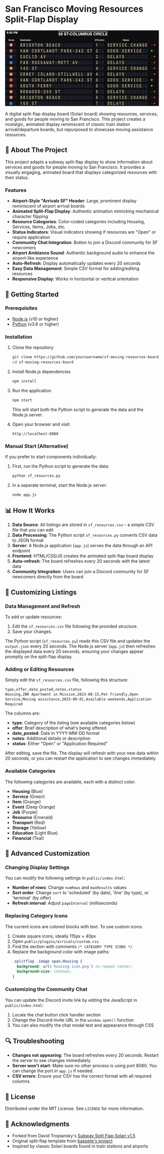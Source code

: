 # San Francisco Moving Resources Split-Flap Display

![Screenshot](thumbnail.png)

A digital split-flap display board (Solari board) showing resources, services, and goods for people moving to San Francisco. This project creates a nostalgic, animated display reminiscent of classic train station arrival/departure boards, but repurposed to showcase moving assistance resources.

## 🌉 About The Project

This project adapts a subway split-flap display to show information about services and goods for people moving to San Francisco. It provides a visually engaging, animated board that displays categorized resources with their status.

### Features

- **Airport-Style "Arrivals SF" Header**: Large, prominent display reminiscent of airport arrival boards
- **Animated Split-Flap Display**: Authentic animation mimicking mechanical character flipping
- **Resource Categories**: Color-coded categories including Housing, Services, Items, Jobs, etc.
- **Status Indicators**: Visual indicators showing if resources are "Open" or require application
- **Community Chat Integration**: Button to join a Discord community for SF newcomers
- **Airport Ambiance Sound**: Authentic background audio to enhance the airport-like experience
- **Auto-Refresh**: Display automatically updates every 20 seconds
- **Easy Data Management**: Simple CSV format for adding/editing resources
- **Responsive Display**: Works in horizontal or vertical orientation

## 🚀 Getting Started

### Prerequisites

- [Node.js](https://nodejs.org/) (v10 or higher)
- [Python](https://www.python.org/) (v3.6 or higher)

### Installation

1. Clone the repository
   ```sh
   git clone https://github.com/yourusername/sf-moving-resources-board.git
   cd sf-moving-resources-board
   ```

2. Install Node.js dependencies
   ```sh
   npm install
   ```

3. Run the application
   ```sh
   npm start
   ```
   This will start both the Python script to generate the data and the Node.js server.

4. Open your browser and visit:
   ```
   http://localhost:8080
   ```

### Manual Start (Alternative)

If you prefer to start components individually:

1. First, run the Python script to generate the data:
   ```sh
   python sf_resources.py
   ```

2. In a separate terminal, start the Node.js server:
   ```sh
   node app.js
   ```

## 📊 How It Works

1. **Data Source**: All listings are stored in `sf_resources.csv` - a simple CSV file that you can edit
2. **Data Processing**: The Python script `sf_resources.py` converts CSV data to JSON format
3. **Server**: A Node.js application (`app.js`) serves the data through an API endpoint
4. **Frontend**: HTML/CSS/JS creates the animated split-flap board display
5. **Auto-refresh**: The board refreshes every 20 seconds with the latest data
6. **Community Integration**: Users can join a Discord community for SF newcomers directly from the board

## 🔧 Customizing Listings

### Data Management and Refresh

To add or update resources:

1. Edit the `sf_resources.csv` file following the provided structure.
2. Save your changes.

The Python script (`sf_resources.py`) reads this CSV file and updates the `output.json` every 20 seconds. The Node.js server (`app.js`) then refreshes the displayed data every 20 seconds, ensuring your changes appear promptly on the split-flap display.

### Adding or Editing Resources

Simply edit the `sf_resources.csv` file, following this structure:
```
type,offer,date_posted,notes,status
Housing,2BR Apartment in Mission,2023-08-15,Pet friendly,Open
Service,Moving assistance,2023-09-01,Available weekends,Application Required
```

The columns are:
- **type**: Category of the listing (see available categories below)
- **offer**: Brief description of what's being offered
- **date_posted**: Date in YYYY-MM-DD format
- **notes**: Additional details or description
- **status**: Either "Open" or "Application Required"

After editing, save the file. The display will refresh with your new data within 20 seconds, or you can restart the application to see changes immediately.

### Available Categories

The following categories are available, each with a distinct color:
- **Housing** (Blue)
- **Service** (Green)
- **Item** (Orange)
- **Event** (Deep Orange)
- **Job** (Purple)
- **Resource** (Emerald)
- **Transport** (Red)
- **Storage** (Yellow)
- **Education** (Light Blue)
- **Financial** (Teal)

## 🎨 Advanced Customization

### Changing Display Settings

You can modify the following settings in `public/index.html`:
- **Number of rows**: Change `numRows` and `maxResults` values
- **Sort order**: Change `sort` to 'scheduled' (by date), 'line' (by type), or 'terminal' (by offer)
- **Refresh interval**: Adjust `pageInterval` (milliseconds)

### Replacing Category Icons

The current icons are colored blocks with text. To use custom icons:

1. Create square icons, ideally 115px × 40px
2. Open `public/plugins/arrivals/custom.css`
3. Find the section with comments `/* CATEGORY TYPE ICONS */`
4. Replace the background color with image paths:
   ```css
   .splitflap .image span.Housing {
     background: url('housing-icon.png') no-repeat center;
     background-size: contain;
   }
   ```

### Customizing the Community Chat

You can update the Discord invite link by editing the JavaScript in `public/index.html`:

1. Locate the chat button click handler section
2. Change the Discord invite URL in the `window.open()` function
3. You can also modify the chat modal text and appearance through CSS

## 🔍 Troubleshooting

- **Changes not appearing**: The board refreshes every 20 seconds. Restart the server to see changes immediately.
- **Server won't start**: Make sure no other process is using port 8080. You can change the port in `app.js` if needed.
- **CSV errors**: Ensure your CSV has the correct format with all required columns.

## 📝 License

Distributed under the MIT License. See `LICENSE` for more information.

## 🙏 Acknowledgments

- Forked from David Tropiansky's [Subway Split Flap Solari v1.5](https://github.com/DavidTropiansky/Subway-Split-Flap-Solari-v1.5)
- Original split-flap template from [baspete's project](https://github.com/baspete/Split-Flap/)
- Inspired by classic Solari boards found in train stations and airports